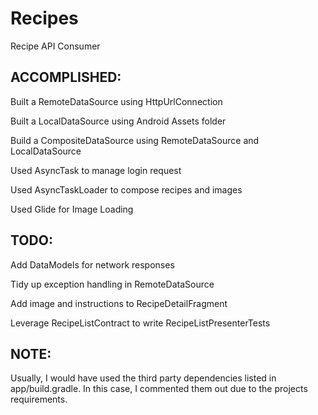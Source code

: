 # Recipes

Recipe API Consumer

## ACCOMPLISHED:
Built a RemoteDataSource using HttpUrlConnection

Built a LocalDataSource using Android Assets folder

Build a CompositeDataSource using RemoteDataSource and LocalDataSource

Used AsyncTask to manage login request

Used AsyncTaskLoader to compose recipes and images

Used Glide for Image Loading



## TODO:
Add DataModels for network responses

Tidy up exception handling in RemoteDataSource

Add image and instructions to RecipeDetailFragment

Leverage RecipeListContract to write RecipeListPresenterTests



## NOTE:
Usually, I would have used the third party dependencies listed in app/build.gradle. In this case, I commented them out due to the projects requirements.

